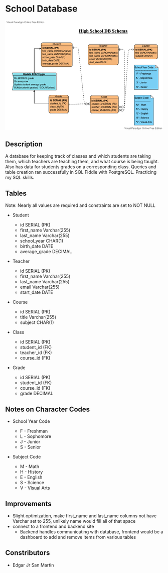 # School Database


![High School DB Schema](high_school_db_schema.png)


## Description

A database for keeping track of classes and which students are taking them, which teachers are teaching them, and what course is being taught.
Also has data for students grades on a corresponding class. Queries and table creation ran successfully in SQL Fiddle with PostgreSQL.
Practicing my SQL skills.


## Tables

Note: Nearly all values are required and constraints are set to NOT NULL

* Student
  * id SERIAL (PK)
  * first_name Varchar(255)
  * last_name Varchar(255)
  * school_year CHAR(1)
  * birth_date DATE
  * average_grade DECIMAL

* Teacher
  * id SERiAL (PK)
  * first_name Varchar(255)
  * last_name Varchar(255)
  * email Varchar(255)
  * start_date DATE

* Course
  * id SERIAL (PK)
  * title Varchar(255)
  * subject CHAR(1)

* Class
  * id SERIAL (PK)
  * student_id (FK)
  * teacher_id (FK)
  * course_id (FK)

* Grade
  * id SERIAL (PK)
  * student_id (FK)
  * course_id (FK)
  * grade DECIMAL


## Notes on Character Codes

* School Year Code
  * F - Freshman
  * L - Sophomore
  * J - Junior
  * S - Senior
 
* Subject Code
  * M - Math
  * H - History
  * E - English
  * S - Science
  * V - Visual Arts


## Improvements

* Slight optimization, make first_name and last_name columns not have Varchar set to 255, unlikely name would fill all of that space
* connect to a frontend and backend site
  * Backend handles communicating with database, frontend would be a dashboard to add and remove items from various tables


## Constributors

* Edgar Jr San Martin
